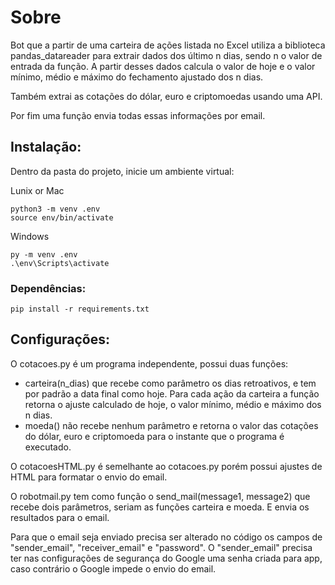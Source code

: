 # Sobre

Bot que a partir de uma carteira de ações listada no Excel utiliza a biblioteca pandas_datareader para extrair dados dos último n dias, sendo n o valor de entrada da função. A partir desses dados calcula o valor de hoje e o valor mínimo, médio e máximo do fechamento ajustado dos n dias.

Também extrai as cotações do dólar, euro e criptomoedas usando uma API.

Por fim uma função envia todas essas informações por email.

## Instalação:

Dentro da pasta do projeto, inicie um ambiente virtual:

Lunix or Mac
```
python3 -m venv .env
source env/bin/activate
```
Windows
```
py -m venv .env
.\env\Scripts\activate
```

### Dependências:
```
pip install -r requirements.txt
```

## Configurações:

O cotacoes.py é um programa independente, possui duas funções: 
- carteira(n_dias) que recebe como parâmetro os dias retroativos, e tem por padrão a data final como hoje. Para cada ação da carteira a função retorna o ajuste calculado de hoje, o valor mínimo, médio e máximo dos n dias.
- moeda() não recebe nenhum parâmetro e retorna o valor das cotações do dólar, euro e criptomoeda para o instante que o programa é executado.

O cotacoesHTML.py é semelhante ao cotacoes.py porém possui ajustes de HTML para formatar o envio do email.

O robotmail.py tem como função o send_mail(message1, message2) que recebe dois parâmetros, seriam as funções carteira e moeda. E envia os resultados para o email. 

Para que o email seja enviado precisa ser alterado no código os campos de "sender_email", "receiver_email" e "password". O "sender_email" precisa ter nas configurações de segurança do Google uma senha criada para app, caso contrário o Google impede o envio do email.
